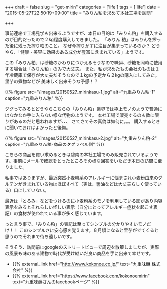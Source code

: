 +++
draft = false
slug = "get-mirin"
categories = ['life']
tags = ['life']
date = "2015-05-27T22:50:19+09:00"
title = "みりん粕を求めて本社工場を訪問"

+++

事前連絡で工場見学も出来るようですが、本日の目的は「みりん粕」を購入するのが目的だったので２kg程度購入してきました。
「みりん 粕」はみりんを搾った後に残った搾り粕のこと。
なぜ今搾りかすに注目が集まっているのか？
どうやら、「健康・美容に効果のある成分が豊富に含まれている」ようです。

<!--more-->

この「みりん粕」は砂糖のかわりにつかえるそうなので味醂、砂糖を同時に使用する場合は「みりん粕」のみで大丈夫。
また、私が求めたもの会社のものは１年冷蔵庫で保存が大丈夫だそうなので１kgの予定から２kgの購入にしてみた。
里芋の煮物などが 美味しく出来そうな予感！？

{{% figure src="/images/20150527_mirinkasu-1.jpg" alt="九重みりん粕-1" caption="九重みりん粕" %}}

ググってみるとどうやらこちらの「みりん粕」業界では極上モノのようで普通にはなかなか手に入らない様な代物のようです。
本社工場で販売するのも数に限りがあるのだと思われますが、、、
さてさてその真偽は如何に。。。
購入するときに聞いておけばよかったと後悔。

{{% figure src="/images/20150527_mirinkasu-2.jpg" alt="九重みりん粕-2" caption="九重みりん粕-商品のタグラベル側" %}}

こちらの商品を買い求めるときは碧南の本社工場でのみ販売されているようです。事前にメールで確認をとったところその様な回答をいただき本日の訪問に至りました。

私事ではありますが、最近突然小麦粉系のアレルギーに悩まされ小麦粉由来のグルテンが含まれている物はほぼすべて（実は、醤油などは大丈夫らしく使っている）口にしていない。

最近は「とろみ」などをつけるのに小麦粉系のモノを利用している節があり内容表示をみるとそれらしい怪しい表示（自分にとってアレルギー症状を起こす表記）の食材が使われている事が多く感じています。

っと言う事で、「みりん粕」の表記は至ってシンプルの分かりやすいモノだけ！！
このシンプルさに安心感を覚えます。８月頃になると里芋がでてくると思うのでそれまで待ち遠しいです。

そうそう、訪問前にgoogleのストリートビューで周辺を散策しましたが、実際の風景も味のある建物で時代が受け継いだ良い商品を手に出来て幸せです。

+ {{% external_link href="http://www.kokonoe.co.jp/" text="九重味醂 株式会社" %}}
+ {{% external_link href="https://www.facebook.com/kokonoemirin" text="九重味醂さんのfacebookページ" %}}


